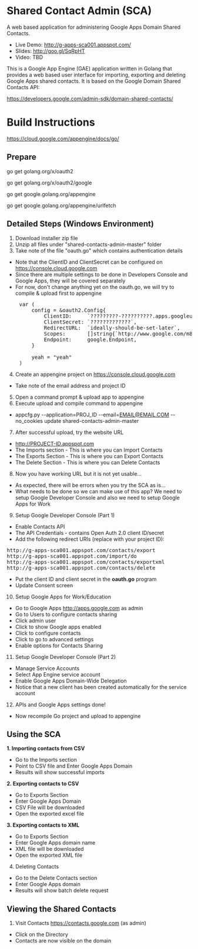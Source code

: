 # Shared Contact Admin (SCA)
A web based application for administering Google Apps Domain Shared Contacts.

* Live Demo: http://g-apps-sca001.appspot.com/
* Slides: http://goo.gl/SqRpHT
* Video: TBD

This is a Google App Engine (GAE) application written in Golang that provides a web based user interface for importing, exporting and deleting Google Apps shared contacts. It is based on the Google Domain Shared Contacts API:

https://developers.google.com/admin-sdk/domain-shared-contacts/

Build Instructions
===========

https://cloud.google.com/appengine/docs/go/

Prepare
-------
  
  go get golang.org/x/oauth2
  
  go get golang.org/x/oauth2/google
  
  go get google.golang.org/appengine
  
  go get google.golang.org/appengine/urlfetch

Detailed Steps (Windows Environment)
---------

1. Download installer zip file
2. Unzip all files under "shared-contacts-admin-master" folder
3. Take note of the file "oauth.go" which contains authentication details
* Note that the ClientID and ClientSecret can be configured on https://console.cloud.google.com
* Since there are multiple settings to be done in Developers Console and Google Apps, they will be covered separately
* For now, don't change anything yet on the oauth.go, we will try to compile & upload first to appengine
<pre>
    var (
        config = &oauth2.Config{
            ClientID:     `?????????-??????????.apps.googleusercontent.com`,
            ClientSecret: `?????????????`,
            RedirectURL:  `ideally-should-be-set-later`,
            Scopes:       []string{`http://www.google.com/m8/feeds/contacts/`},
            Endpoint:     google.Endpoint,
        }
    
        yeah = "yeah"
    )
</pre>

4. Create an appengine project on https://console.cloud.google.com
* Take note of the email address and project ID
5. Open a command prompt & upload app to appengine
6. Execute upload and compile command to appengine
* appcfg.py --application=PROJ_ID --email=EMAIL@EMAIL.COM --no_cookies update shared-contacts-admin-master
7. After successful upload, try the website URL
* http://PROJECT-ID.appspot.com
* The Imports section - This is where you can Import Contacts
* The Exports Section - This is where you can Export Contacts
* The Delete Section - This is where you can Delete Contacts
8. Now you have working URL but it is not yet usable...
* As expected, there will be errors when you try the SCA as is...
* What needs to be done so we can make use of this app? We need to setup Google Developer Console and also we need to setup Google Apps for Work
9. Setup Google Developer Console (Part 1)
* Enable Contacts API
* The API Credentials - contains Open Auth 2.0 client ID/secret
* Add the following redirect URIs (replace with your project ID):
<pre>
http://g-apps-sca001.appspot.com/contacts/export
http://g-apps-sca001.appspot.com/import/do
http://g-apps-sca001.appspot.com/contacts/exportxml
http://g-apps-sca001.appspot.com/contacts/delete
</pre>
* Put the client ID and client secret in the **oauth.go** program
* Update Consent screen

10. Setup Google Apps for Work/Education
* Go to Google Apps http://apps.google.com as admin
* Go to Users to configure contacts sharing
* Click admin user
* Click to show Google apps enabled
* Click to configure contacts
* Click to go to advanced settings
* Enable options for Contacts Sharing

11. Setup Google Developer Console (Part 2)
* Manage Service Accounts
* Select App Engine service account
* Enable Google Apps Domain-Wide Delegation
* Notice that a new client has been created automatically for the service account

12. APIs and Google Apps settings done!
* Now recompile Go project and upload to appengine

Using the SCA
---------
**1. Importing contacts from CSV**
* Go to the Imports section
* Point to CSV file and Enter Google Apps Domain
* Results will show successful imports

**2. Exporting contacts to CSV**
* Go to Exports Section
* Enter Google Apps Domain
* CSV File will be downloaded
* Open the exported excel file

**3. Exporting contacts to XML**
* Go to Exports Section
* Enter Google Apps domain name
* XML file will be downloaded
* Open the exported XML file

4. Deleting Contacts
* Go to the Delete Contacts section
* Enter Google Apps domain
* Results will show batch delete request

Viewing the Shared Contacts
---------
1. Visit Contacts https://contacts.google.com (as admin)
* Click on the Directory
* Contacts are now visible on the domain